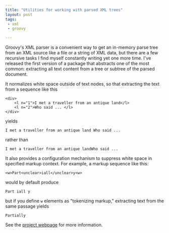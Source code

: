 ```yaml
---
title: "Utilities for working with parsed XML trees"
layout: post
tags:
 - xml
 - groovy

---
```


Groovy's XML parser is a convenient way to get an in-memory parse tree from an XML source like a file or a string of XML data, but there are a few recursive tasks I find myself constantly writing yet one more time.  I've released the first version of a package that abstracts one of the most common:  extracting all text content from a tree or subtree of the parsed document.

It normalizes white space outside of text nodes, so that extracting the text from a sequence like this

    <div>
        <l n="1">I met a traveller from an antique land</l>
        <l n="2">Who said ... </l>
    </div>

yields

    I met a traveller from an antique land Who said ...

rather than

    I met a traveller from an antique landWho said ...

It also provides a configuration mechanism to suppress white space in specified markup context.  For example, a markup sequence like this:

    <w>Part<unclear>iall</unclear>y<w>

would by default produce

    Part iall y

but if you define `w` elements as "tokenizing markup," extracting text from the same passage yields

    Partially

See the [project webpage][webpage] for more information.


[webpage]: http://neelsmith.github.io/groovyXmlUtils/
